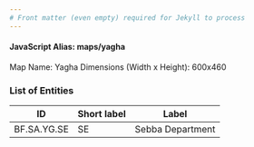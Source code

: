 ```yaml
---
# Front matter (even empty) required for Jekyll to process
---
```


#### JavaScript Alias: maps/yagha

Map Name: Yagha
Dimensions (Width x Height): 600x460

### List of Entities

ID | Short label | Label
---|---|---|
BF.SA.YG.SE|SE|Sebba Department
